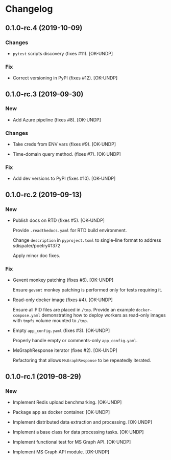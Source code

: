 # Changelog

## 0.1.0-rc.4 (2019-10-09)

### Changes

* `pytest` scripts discovery (fixes #11). [OK-UNDP]

### Fix

* Correct versioning in PyPI (fixes #12). [OK-UNDP]

## 0.1.0-rc.3 (2019-09-30)

### New

* Add Azure pipeline (fixes #8). [OK-UNDP]

### Changes

* Take creds from ENV vars (fixes #9). [OK-UNDP]

* Time-domain query method. (fixes #7). [OK-UNDP]

### Fix

* Add dev versions to PyPI (fixes #10). [OK-UNDP]

## 0.1.0-rc.2 (2019-09-13)

### New

* Publish docs on RTD (fixes #5). [OK-UNDP]

  Provide `.readthedocs.yaml` for RTD build environment.

  Change `description` in `pyproject.toml` to single-line format to address sdispater/poetry#1372

  Apply minor doc fixes.

### Fix

* Gevent monkey patching (fixes #6). [OK-UNDP]

  Ensure `gevent` monkey patching is performed
  only for tests requiring it.

* Read-only docker image (fixes #4). [OK-UNDP]

  Ensure all PID files are placed in `/tmp`. Provide an example
  `docker-compose.yaml` demonstrating how to deploy workers as
  read-only images with `tmpfs` volume mounted to `/tmp`.

* Empty `app_config.yaml` (fixes #3). [OK-UNDP]

  Properly handle empty or comments-only `app_config.yaml`.

* MsGraphResponse iterator (fixes #2). [OK-UNDP]

  Refactoring that allows `MsGraphResponse` to be repeatedly iterated.

## 0.1.0-rc.1 (2019-08-29)

### New

* Implement Redis upload benchmarking. [OK-UNDP]

* Package app as docker container. [OK-UNDP]

* Implement distributed data extraction and processing. [OK-UNDP]

* Implement a base class for data processing tasks. [OK-UNDP]

* Implement functional test for MS Graph API. [OK-UNDP]

* Implement MS Graph API module. [OK-UNDP]
